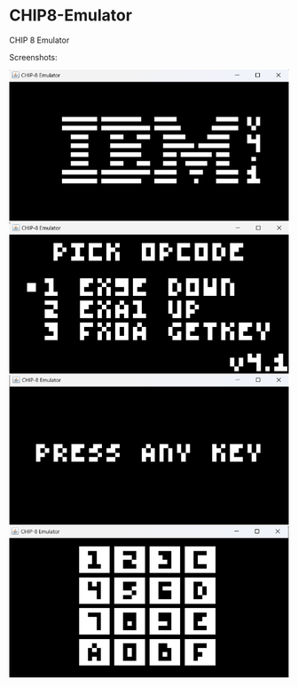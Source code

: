 # CHIP8-Emulator
CHIP 8 Emulator

Screenshots:

![alt text](https://github.com/sebeid4556/CHIP8-Emulator/blob/main/screenshot/ibm.png?raw=true)
![alt text](https://github.com/sebeid4556/CHIP8-Emulator/blob/main/screenshot/menu.png?raw=true)
![alt text](https://github.com/sebeid4556/CHIP8-Emulator/blob/main/screenshot/key.png?raw=true)
![alt text](https://github.com/sebeid4556/CHIP8-Emulator/blob/main/screenshot/release.png?raw=true)
